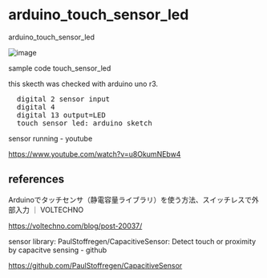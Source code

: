 # arduino_touch_sensor_led
arduino_touch_sensor_led

![image](https://github.com/user-attachments/assets/4d5d809f-7b90-4d32-a321-54cb1bb22353)

sample code touch_sensor_led

this skecth was checked with arduino uno r3.

<pre>
  digital 2 sensor input
  digital 4
  digital 13 output=LED
  touch_sensor_led: arduino sketch
</pre>

sensor running - youtube

https://www.youtube.com/watch?v=u8OkumNEbw4

## references

Arduinoでタッチセンサ（静電容量ライブラリ）を使う方法、スイッチレスで外部入力 ｜ VOLTECHNO

https://voltechno.com/blog/post-20037/

sensor library: PaulStoffregen/CapacitiveSensor: Detect touch or proximity by capacitve sensing - github

https://github.com/PaulStoffregen/CapacitiveSensor
